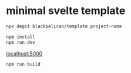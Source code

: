 # minimal svelte template

```bash
npx degit blackpelican/template project-name
```

```bash
npm install
npm run dev
```

[localhost:5000](localhost:5000)

```bash
npm run build
```

